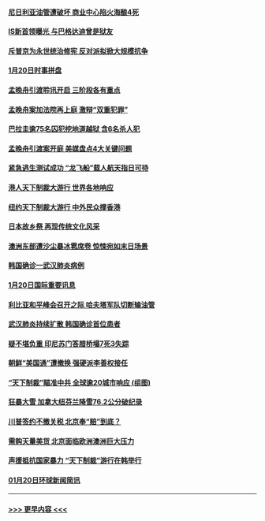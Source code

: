#### [尼日利亚油管遭破坏 商业中心陷火海酿4死](../pages/prog202/a102757272.md?t=01211511) 
#### [IS新首领曝光 与巴格达迪曾是狱友](../pages/prog202/a102757122.md?t=01211511) 
#### [斥普京为永世统治修宪 反对派拟掀大规模抗争](../pages/prog202/a102757022.md?t=01211511) 
#### [1月20日时事拼盘](../pages/prog202/a102757036.md?t=01211511) 
#### [孟晚舟引渡聆讯开启 三阶段各有重点](../pages/prog202/a102757006.md?t=01211511) 
#### [孟晚舟案加法院再上庭 激辩“双重犯罪”](../pages/prog202/a102756996.md?t=01211511) 
#### [巴拉圭逾75名囚犯挖地道越狱 含6名杀人犯](../pages/prog202/a102756968.md?t=01211511) 
#### [孟晚舟引渡案开庭 美媒盘点4大关键问题](../pages/prog202/a102756917.md?t=01211511) 
#### [紧急逃生测试成功 “龙飞船”载人航天指日可待](../pages/prog202/a102756957.md?t=01211511) 
#### [港人天下制裁大游行 世界各地响应](../pages/prog202/a102756878.md?t=01211511) 
#### [纽约天下制裁大游行 中外民众撑香港](../pages/prog202/a102756875.md?t=01211511) 
#### [日本故乡祭 再现传统文化风采](../pages/prog202/a102756778.md?t=01211511) 
#### [澳洲东部遭沙尘暴冰雹席卷 惊悚宛如末日场景](../pages/prog202/a102756630.md?t=01211511) 
#### [韩国确诊一武汉肺炎病例](../pages/prog202/a102756696.md?t=01211511) 
#### [1月20日国际重要讯息](../pages/prog202/a102756640.md?t=01211511) 
#### [利比亚和平峰会召开之际 哈夫塔军队切断输油管](../pages/prog202/a102756580.md?t=01211511) 
#### [武汉肺炎持续扩散 韩国确诊首位患者](../pages/prog202/a102756566.md?t=01211511) 
#### [疑不堪负重 印尼苏门答腊桥塌7死3失踪](../pages/prog202/a102756559.md?t=01211511) 
#### [朝鲜“美国通”遭撤换 强硬派李善权接任](../pages/prog202/a102756380.md?t=01211511) 
#### [“天下制裁”瞄准中共 全球逾20城市响应 (组图)](../pages/prog202/a102756496.md?t=01211511) 
#### [狂暴大雪 加拿大纽芬兰降雪76.2公分破纪录](../pages/prog202/a102756447.md?t=01211511) 
#### [川普签约不撤关税 北京奉“赔”到底？](../pages/prog202/a102756354.md?t=01211511) 
#### [需购天量美货 北京面临欧洲澳洲巨大压力](../pages/prog202/a102756304.md?t=01211511) 
#### [声援抵抗国家暴力 “天下制裁”游行在韩举行](../pages/prog202/a102756254.md?t=01211511) 
#### [01月20日环球新闻简讯](../pages/prog202/a102756238.md?t=01211511) 

----
#### [ >>> 更早内容 <<< ](../indexes/prog202-earlier.md)

